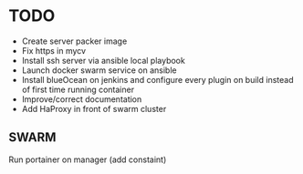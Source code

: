 # TODO
- Create server packer image
- Fix https in mycv
- Install ssh server via ansible local playbook
- Launch docker swarm service on ansible
- Install blueOcean on jenkins and configure every plugin on build instead of first time running container
- Improve/correct documentation
- Add HaProxy in front of swarm cluster

## SWARM
Run portainer on manager (add constaint)
